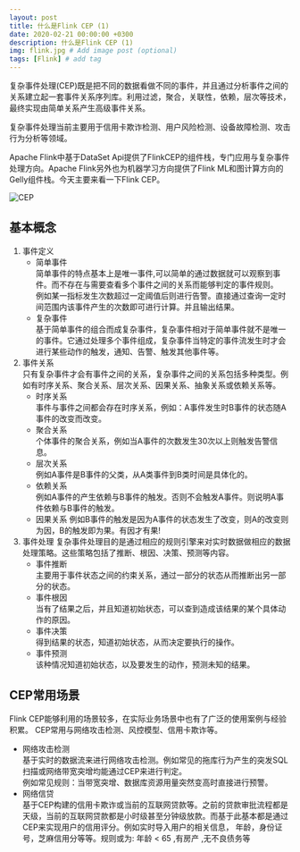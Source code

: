```yaml
---
layout: post
title: 什么是Flink CEP (1)
date: 2020-02-21 00:00:00 +0300
description: 什么是Flink CEP (1)
img: flink.jpg # Add image post (optional)
tags: [Flink] # add tag
---
```

复杂事件处理(CEP)既是把不同的数据看做不同的事件，并且通过分析事件之间的关系建立起一套事件关系序列库。利用过滤，聚合，关联性，依赖，层次等技术，最终实现由简单关系产生高级事件关系。  

复杂事件处理当前主要用于信用卡欺诈检测、用户风险检测、设备故障检测、攻击行为分析等领域。  

Apache Flink中基于DataSet Api提供了FlinkCEP的组件栈，专门应用与复杂事件处理方向。Apache Flink另外也为机器学习方向提供了Flink ML和图计算方向的Gelly组件栈。今天主要来看一下Flink CEP。

![CEP]({{site.baseurl}}/assets/img/cep.png)

##  基本概念
1.  事件定义
    *   简单事件  
        简单事件的特点基本上是唯一事件,可以简单的通过数据就可以观察到事件。而不存在与需要查看多个事件之间的关系而能够判定的事件规则。  
        例如某一指标发生次数超过一定阈值后则进行告警。直接通过查询一定时间范围内该事件产生的次数即可进行计算。并且输出结果。
    *   复杂事件  
        基于简单事件的组合而成复杂事件，复杂事件相对于简单事件就不是唯一的事件。它通过处理多个事件组成，复杂事件当特定的事件流发生时才会进行某些动作的触发，通知、告警、触发其他事件等。
2.  事件关系  
    只有复杂事件才会有事件之间的关系，复杂事件之间的关系包括多种类型。例如有时序关系、聚合关系、层次关系、因果关系、抽象关系或依赖关系等。
    *   时序关系  
        事件与事件之间都会存在时序关系，例如：A事件发生时B事件的状态随A事件的改变而改变。
    *   聚合关系  
        个体事件的聚合关系，例如当A事件的次数发生30次以上则触发告警信息。
    *   层次关系   
        例如A事件是B事件的父类，从A类事件到B类时间是具体化的。
    *   依赖关系  
        例如A事件的产生依赖与B事件的触发。否则不会触发A事件。则说明A事件依赖与B事件的触发。
    *   因果关系
        例如B事件的触发是因为A事件的状态发生了改变，则A的改变则为因，B的触发即为果。有因才有果!
3.  事件处理
    复杂事件处理目的是通过相应的规则引擎来对实时数据做相应的数据处理策略。这些策略包括了推断、根因、决策、预测等内容。
    *   事件推断  
        主要用于事件状态之间的约束关系，通过一部分的状态从而推断出另一部分的状态。
    *   事件根因  
        当有了结果之后，并且知道初始状态，可以查到造成该结果的某个具体动作的原因。
    *   事件决策  
        得到结果的状态，知道初始状态，从而决定要执行的操作。
    *   事件预测  
        该种情况知道初始状态，以及要发生的动作，预测未知的结果。
##  CEP常用场景
Flink CEP能够利用的场景较多，在实际业务场景中也有了广泛的使用案例与经验积累。 CEP常用与网络攻击检测、风控模型、信用卡欺诈等。  

*   网络攻击检测  
    基于实时的数据流来进行网络攻击检测。例如常见的拖库行为产生的突发SQL扫描或网络带宽突增均能通过CEP来进行判定。  
    例如常见规则：当带宽突增、数据库资源用量突然变高时直接进行预警。
*   网络信贷  
    基于CEP构建的信用卡欺诈或当前的互联网贷款等。之前的贷款审批流程都是天级，当前的互联网贷款都是小时级甚至分钟级放款。而基于此基本都是通过CEP来实现用户的信用评分。例如实时导入用户的相关信息，
    年龄，身份证号，芝麻信用分等等。规则或为: 年龄 < 65 ,有房产 ,无不良债务等
 

